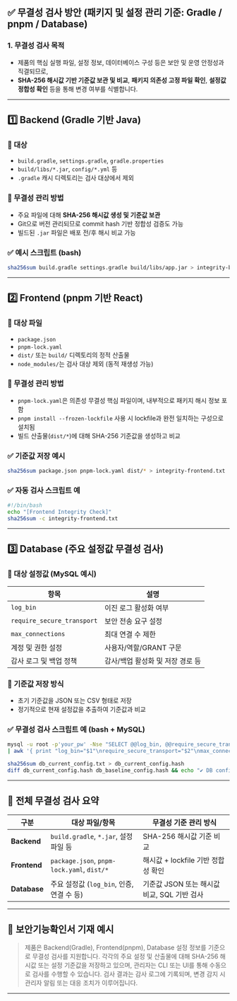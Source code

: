 ## ✅ 무결성 검사 방안 (패키지 및 설정 관리 기준: **Gradle / pnpm / Database**)

### 1. **무결성 검사 목적**

* 제품의 핵심 실행 파일, 설정 정보, 데이터베이스 구성 등은 보안 및 운영 안정성과 직결되므로,
* **SHA-256 해시값 기반 기준값 보관 및 비교**, **패키지 의존성 고정 파일 확인**, **설정값 정합성 확인** 등을 통해 변경 여부를 식별합니다.

---

## 1️⃣ Backend (Gradle 기반 Java)

### 📌 대상

* `build.gradle`, `settings.gradle`, `gradle.properties`
* `build/libs/*.jar`, `config/*.yml` 등
* `.gradle` 캐시 디렉토리는 검사 대상에서 제외

### 📌 무결성 관리 방법

* 주요 파일에 대해 **SHA-256 해시값 생성 및 기준값 보관**
* Git으로 버전 관리되므로 commit hash 기반 정합성 검증도 가능
* 빌드된 `.jar` 파일은 배포 전/후 해시 비교 가능

### ✅ 예시 스크립트 (bash)

```bash
sha256sum build.gradle settings.gradle build/libs/app.jar > integrity-backend.txt
```

---

## 2️⃣ Frontend (pnpm 기반 React)

### 📌 대상 파일

* `package.json`
* `pnpm-lock.yaml`
* `dist/` 또는 `build/` 디렉토리의 정적 산출물
* `node_modules/`는 검사 대상 제외 (동적 재생성 가능)

### 📌 무결성 관리 방법

* `pnpm-lock.yaml`은 의존성 무결성 핵심 파일이며, 내부적으로 패키지 해시 정보 포함
* `pnpm install --frozen-lockfile` 사용 시 lockfile과 완전 일치하는 구성으로 설치됨
* 빌드 산출물(`dist/*`)에 대해 SHA-256 기준값을 생성하고 비교

### ✅ 기준값 저장 예시

```bash
sha256sum package.json pnpm-lock.yaml dist/* > integrity-frontend.txt
```

### ✅ 자동 검사 스크립트 예

```bash
#!/bin/bash
echo "[Frontend Integrity Check]"
sha256sum -c integrity-frontend.txt
```

---

## 3️⃣ Database (주요 설정값 무결성 검사)

### 📌 대상 설정값 (MySQL 예시)

| 항목                         | 설명                  |
| -------------------------- | ------------------- |
| `log_bin`                  | 이진 로그 활성화 여부        |
| `require_secure_transport` | 보안 전송 요구 설정         |
| `max_connections`          | 최대 연결 수 제한          |
| 계정 및 권한 설정                 | 사용자/역할/GRANT 구문     |
| 감사 로그 및 백업 정책              | 감사/백업 활성화 및 저장 경로 등 |

### 📌 기준값 저장 방식

* 초기 기준값을 JSON 또는 CSV 형태로 저장
* 정기적으로 현재 설정값을 추출하여 기준값과 비교

### ✅ 무결성 검사 스크립트 예 (bash + MySQL)

```bash
mysql -u root -p'your_pw' -Nse "SELECT @@log_bin, @@require_secure_transport, @@max_connections;" \
| awk '{ print "log_bin="$1"\nrequire_secure_transport="$2"\nmax_connections="$3 }' > db_current_config.txt

sha256sum db_current_config.txt > db_current_config.hash
diff db_current_config.hash db_baseline_config.hash && echo "✔ DB config OK" || echo "❗ DB config Mismatch"
```

---

## 🔄 전체 무결성 검사 요약

| 구분           | 대상 파일/항목                                   | 무결성 기준 관리 방식                  |
| ------------ | ------------------------------------------ | ----------------------------- |
| **Backend**  | `build.gradle`, `*.jar`, 설정 파일 등           | SHA-256 해시값 기준 비교             |
| **Frontend** | `package.json`, `pnpm-lock.yaml`, `dist/*` | 해시값 + lockfile 기반 정합성 확인      |
| **Database** | 주요 설정값 (`log_bin`, 인증, 연결 수 등)             | 기준값 JSON 또는 해시값 비교, SQL 기반 검사 |

---

## 📄 보안기능확인서 기재 예시

> 제품은 Backend(Gradle), Frontend(pnpm), Database 설정 정보를 기준으로 무결성 검사를 지원합니다.
> 각각의 주요 설정 및 산출물에 대해 SHA-256 해시값 또는 설정 기준값을 저장하고 있으며, 관리자는 CLI 또는 UI를 통해 수동으로 검사를 수행할 수 있습니다. 검사 결과는 감사 로그에 기록되며, 변경 감지 시 관리자 알림 또는 대응 조치가 이루어집니다.

---
